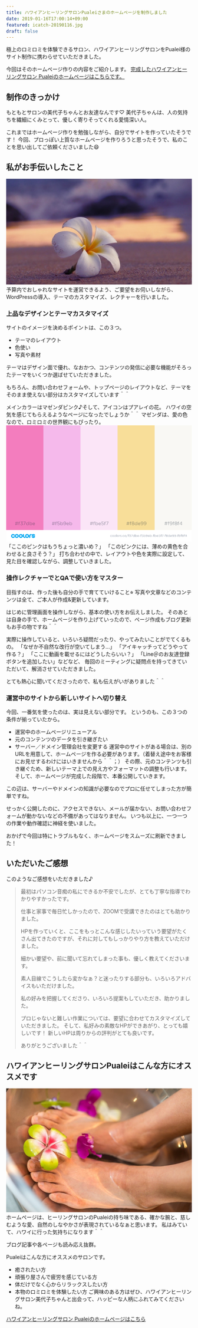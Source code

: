 ```yaml
---
title: ハワイアンヒーリングサロンPualeiさまのホームページを制作しました
date: 2019-01-16T17:00:14+09:00
featured: icatch-20190116.jpg
draft: false
---
```


極上のロミロミを体験できるサロン、ハワイアンヒーリングサロンをPualei様のサイト制作に携わらせていただきました。

今回はそのホームページ作りの内容をご紹介します。
[完成したハワイアンヒーリングサロン Pualeiのホームページはこちらです。](https://hawaiian-pualei.com/)

## 制作のきっかけ

もともとサロンの美代子ちゃんとお友達なんです♡
美代子ちゃんは、人の気持ちを繊細にくみとって、優しく寄りそってくれる愛情深い人。

これまではホームページ作りを勉強しながら、自分でサイトを作っていたそうです！
今回、プロっぽい上質なホームページを作りろうと思ったそうで、私のことを思い出してご依頼くださいました😄

## 私がお手伝いしたこと

![Pualeiのイメージ](top-slider-01-mb.jpg)
予算内でおしゃれなサイトを運営できるよう、ご要望をお伺いしながら、WordPressの導入、テーマのカスタマイズ、レクチャーを行いました。

### 上品なデザインとテーマカスタマイズ

サイトのイメージを決めるポイントは、この３つ。
* テーマのレイアウト
* 色使い
* 写真や素材

テーマはデザイン面で優れ、なおかつ、コンテンツの発信に必要な機能がそろったテーマをいくつか選ばせていただきました。

もちろん、お問い合わせフォームや、トップページのレイアウトなど、テーマをそのまま使えない部分はカスタマイズしています＾＾

メインカラーはマゼンダピンク♪そして、アイコンはプアレイの花。
ハワイの空気を感じてもらえるようなページになったでしょうか＾＾
マゼンダは、愛の色なので、ロミロミの世界観にもぴったり。
![](ss-colorchart.png)
「ここのピンクはもうちょっと濃いめ？」
「このピンクには、薄めの黄色を合わせると良さそう？」
打ち合わせの中で、レイアウトや色を実際に設定して、見た目を確認しながら、調整していきました。

### 操作レクチャーでとQAで使い方をマスター

目指すのは、作った後も自分の手で育てていけること⭐︎
写真や文章などのコンテンツは全て、ご本人が作成&更新しています。

はじめに管理画面を操作しながら、基本の使い方をお伝えしました。
そのあとは自身の手で、ホームページを作り上げていったので、ページ作成もブログ更新もお手の物ですね＾＾

実際に操作していると、いろいろ疑問だったり、やってみたいことがでてくるもの。
「なぜか不自然な改行が空いてしまう…」
「アイキャッチってどうやって作る？」
「ここに動画を載せるにはどうしたらいい？」
「Line＠のお友達登録ボタンを追加したい」などなど、
毎回のミーティングに疑問点を持ってきていただいて、解消させていただきました。

とても熱心に聞いてくださったので、私も伝えがいがありました＾＾

### 運営中のサイトから新しいサイトへ切り替え

今回、一番気を使ったのは、実は見えない部分です。
というのも、この３つの条件が揃っていたから。

* 運営中のホームページリニューアル
* 元のコンテンツのデータを引き継ぎたい
* サーバー／ドメイン管理会社を変更する
運営中のサイトがある場合は、別のURLを用意して、ホームページを作る必要があります。（着替え途中をお客様にお見せするわけにはいきませんから＾＾；）
その際、元のコンテンツも引き継ぐため、新しいテーマ上での見え方やフォーマットの調整も行います。
そして、ホームページが完成した段階で、本番公開していきます。

この辺は、サーバーやドメインの知識が必要なのでプロに任せてしまった方が簡単ですね。

せっかく公開したのに、アクセスできない、メールが届かない、お問い合わせフォームが動かないなどの不備があってはなりません。
いつも以上に、一つ一つの作業や動作確認に神経を使いました。

おかげで今回は特にトラブルもなく、ホームページをスムーズに刷新できました！

いただいたご感想
--------

このようなご感想をいただきました♪


> 最初はパソコン音痴の私にできるか不安でしたが、とても丁寧な指導でわかりやすかったです。
>
> 仕事と家事で毎日忙しかったので、ZOOMで受講できたのはとても助かりました。
>
> HPを作っていくと、ここをもっとこんな感じしたいっていう要望がたくさん出てきたのですが、それに対してもしっかりやり方を教えていただけました。
>
> 細かい要望や、前に聞いて忘れてしまった事も、優しく教えてくださいます。
>
> 素人目線でこうしたら変かなぁ？と迷ったりする部分も、いろいろアドバイスもいただけました。
>
> 私の好みを把握してくださり、いろいろ提案もしていただき、助かりました。
>
> プロじゃないと難しい作業については、要望に合わせてカスタマイズしていただきました。
> そして、私好みの素敵なHPができあがり、とっても嬉しいです！
> 新しいHPは周りからの評判がとても良いです。
>
>  ありがとうございました＾＾

## ハワイアンヒーリングサロンPualeiはこんな方にオススメです

![Pualeiのイメージ](school-bnr-03.jpg)
ホームページは、ヒーリングサロンのPualeiの持ち味である、確かな腕と、慈しむような愛、自然のしなやかさが表現されているなぁと思います。
私はみていて、ハワイに行った気持ちになります＾＾

ブログ記事や各ページも読み応え抜群。

Pualeiはこんな方にオススメのサロンです。

* 癒されたい方
* 頑張り屋さんで疲労を感じている方
* 体だけでなく心からリラックスしたい方
* 本物のロミロミを体験したい方
ご興味のある方はぜひ、ハワイアンヒーリングサロン美代子ちゃんと出会って、ハッピーな人柄にふれてみてくださいね。

[ハワイアンヒーリングサロン Pualeiのホームページはこちら](https://hawaiian-pualei.com/)